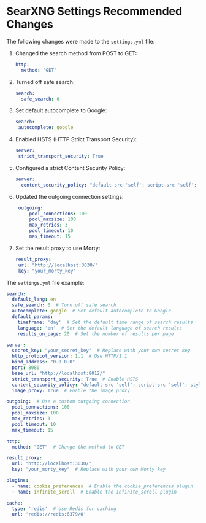 # SearXNG Settings Recommended Changes

The following changes were made to the `settings.yml` file:

1. Changed the search method from POST to GET:
   ```yaml
   http:
     method: "GET"
    ```

1. Turned off safe search:

   ```yaml
   search:
     safe_search: 0
    ```

1. Set default autocomplete to Google:

   ```yaml
   search:
    autocomplete: google
    ```

1. Enabled HSTS (HTTP Strict Transport Security):

   ```yaml
   server:
    strict_transport_security: True
    ```

1. Configured a strict Content Security Policy:

   ```yaml
   server:
     content_security_policy: "default-src 'self'; script-src 'self'; style-src 'self' 'unsafe-inline'; img-src 'self' data:; font-src 'self' data:; frame-src 'none'; connect-src 'self'"
    ```

1. Updated the outgoing connection settings:

   ```yaml
    outgoing:
        pool_connections: 100
        pool_maxsize: 100
        max_retries: 3
        pool_timeout: 10
        max_timeout: 15
    ```

1. Set the result proxy to use Morty:

   ```yaml
   result_proxy:
    url: "http://localhost:3030/"
    key: "your_morty_key"

    ```

The `settings.yml` file example:


```yml
search:
  default_lang: en
  safe_search: 0  # Turn off safe search
  autocomplete: google  # Set default autocomplete to Google
  default_params:
    timeframe: 'day'  # Set the default time range of search results
    language: 'en'  # Set the default language of search results
    results_on_page: 20  # Set the number of results per page

server:
  secret_key: "your_secret_key"  # Replace with your own secret key
  http_protocol_version: 1.1  # Use HTTP/1.1
  bind_address: "0.0.0.0"
  port: 8080
  base_url: "http://localhost:8012/"
  strict_transport_security: True  # Enable HSTS
  content_security_policy: "default-src 'self'; script-src 'self'; style-src 'self' 'unsafe-inline'; img-src 'self' data:; font-src 'self' data:; frame-src 'none'; connect-src 'self'"
  image_proxy: True  # Enable the image proxy

outgoing:  # Use a custom outgoing connection
  pool_connections: 100
  pool_maxsize: 100
  max_retries: 3
  pool_timeout: 10
  max_timeout: 15

http:
  method: "GET"  # Change the method to GET

result_proxy:
  url: "http://localhost:3030/"
  key: "your_morty_key"  # Replace with your own Morty key

plugins:
  - name: cookie_preferences  # Enable the cookie_preferences plugin
  - name: infinite_scroll  # Enable the infinite_scroll plugin

cache:
  type: 'redis'  # Use Redis for caching
  url: 'redis://redis:6379/0'


```